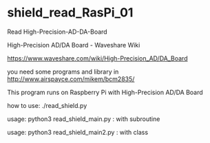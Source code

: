 # shield_read_RasPi_01
Read High-Precision-AD-DA-Board

High-Precision AD/DA Board - Waveshare Wiki

https://www.waveshare.com/wiki/High-Precision_AD/DA_Board

you need some programs and library in http://www.airspayce.com/mikem/bcm2835/

This program runs on Raspberry Pi with High-Precision AD/DA Board

how to use: ./read_shield.py 

usage: python3 read_shield_main.py : with subroutine

usage: python3 read_shield_main2.py : with class
